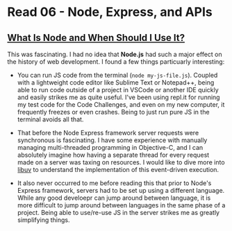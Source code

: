 # Read 06 - Node, Express, and APIs

## [What Is Node and When Should I Use It?](https://www.sitepoint.com/an-introduction-to-node-js/)

This was fascinating. I had no idea that **Node.js** had such a major effect on the history of web development. I found a few things particuarly interesting:

* You can run JS code from the terminal (`node my-js-file.js`). Coupled with a lightweight code editor like Sublime Text or Notepad++, being able to run code outside of a project in VSCode or another IDE quickly and easily strikes me as quite useful. I've been using repl.it for running my test code for the Code Challenges, and even on my new computer, it frequently freezes or even crashes. Being to just run pure JS in the terminal avoids all that.

* That before the Node Express framework server requests were synchronous is fascinating. I have some experience with manually managing multi-threaded programming in Objective-C, and I can absolutely imagine how having a separate thread for every request made on a server was taxing on resources. I would like to dive more into [libuv](https://github.com/libuv/libuv) to understand the implementation of this event-driven execution.

* It also never occurred to me before reading this that prior to Node's Express framework, servers had to be set up using a different language. While any good develoepr can jump around between language, it is more difficult to jump around between languages in the same phase of a project. Being able to use/re-use JS in the server strikes me as greatly simplifying things.